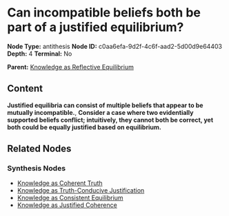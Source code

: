 # Can incompatible beliefs both be part of a justified equilibrium?

**Node Type:** antithesis
**Node ID:** c0aa6efa-9d2f-4c6f-aad2-5d00d9e64403
**Depth:** 4
**Terminal:** No

**Parent:** [Knowledge as Reflective Equilibrium](knowledge-as-reflective-equilibrium-synthesis-6793ac1d-258f-4e0e-af37-4a208a9c586e.md)

## Content

**Justified equilibria can consist of multiple beliefs that appear to be mutually incompatible.**, **Consider a case where two evidentially supported beliefs conflict; intuitively, they cannot both be correct, yet both could be equally justified based on equilibrium.**

## Related Nodes

### Synthesis Nodes

- [Knowledge as Coherent Truth](knowledge-as-coherent-truth-synthesis-ef66d4e7-bdb4-42fe-9804-b980b8e13191.md)
- [Knowledge as Truth-Conducive Justification](knowledge-as-truth-conducive-justification-synthesis-ea34bf51-2d1a-4a87-b8a8-9331bcb7bad5.md)
- [Knowledge as Consistent Equilibrium](knowledge-as-consistent-equilibrium-synthesis-309358c2-a2a4-4b24-9bd2-a5490ff9a175.md)
- [Knowledge as Justified Coherence](knowledge-as-justified-coherence-synthesis-bfdda1da-719c-45d8-a631-7b1dbb1e5a35.md)
